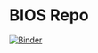 # BIOS Repo
[![Binder](https://mybinder.org/badge_logo.svg)](https://mybinder.org/v2/gh/dvtailor03/bios-repo/HEAD)
